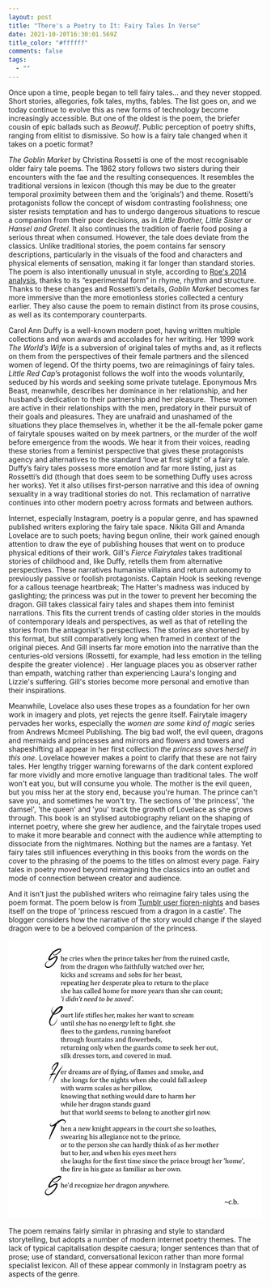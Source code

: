 ```yaml
---
layout: post
title: "There's a Poetry to It: Fairy Tales In Verse"
date: 2021-10-20T16:30:01.569Z
title_color: "#ffffff"
comments: false
tags:
  - ""
---
```

Once upon a time, people began to tell fairy tales... and they never stopped. Short stories, allegories, folk tales, myths, fables. The list goes on, and we today continue to evolve this as new forms of technology become increasingly accessible. But one of the oldest is the poem, the briefer cousin of epic ballads such as *Beowulf*. Public perception of poetry shifts, ranging from elitist to dismissive. So how is a fairy tale changed when it takes on a poetic format?

*The Goblin Market* by Christina Rossetti is one of the most recognisable older fairy tale poems. The 1862 story follows two sisters during their encounters with the fae and the resulting consequences. It resembles the traditional versions in lexicon (though this may be due to the greater temporal proximity between them and the ‘originals’) and theme. Rosetti’s protagonists follow the concept of wisdom contrasting foolishness; one sister resists temptation and has to undergo dangerous situations to rescue a companion from their poor decisions, as in *Little Brother, Little Sister* or *Hansel and Gretel*. It also continues the tradition of faerie food posing a serious threat when consumed. However, the tale does deviate from the classics. Unlike traditional stories, the poem contains far sensory descriptions, particularly in the visuals of the food and characters and physical elements of sensation, making it far longer than standard stories. The poem is also intentionally unusual in style, according to [Roe's 2014 analysis](https://www.bl.uk/romantics-and-victorians/articles/an-introduction-to-goblin-market), thanks to its “experimental form” in rhyme, rhythm and structure. Thanks to these changes and Rossetti’s details, *Goblin Market* becomes far more immersive than the more emotionless stories collected a century earlier. They also cause the poem to remain distinct from its prose cousins, as well as its contemporary counterparts.

Carol Ann Duffy is a well-known modern poet, having written multiple collections and won awards and accolades for her writing. Her 1999 work *The World’s Wife* is a subversion of original tales of myths and, as it reflects on them from the perspectives of their female partners and the silenced women of legend. Of the thirty poems, two are reimaginings of fairy tales. *Little Red Cap*’s protagonist follows the wolf into the woods voluntarily, seduced by his words and seeking some private tutelage. Eponymous Mrs Beast, meanwhile, describes her dominance in her relationship, and her husband’s dedication to their partnership and her pleasure.  These women are active in their relationships with the men, predatory in their pursuit of their goals and pleasures. They are unafraid and unashamed of the situations they place themselves in, whether it be the all-female poker game of fairytale spouses waited on by meek partners, or the murder of the wolf before emergence from the woods. We hear it from their voices, reading these stories from a feminist perspective that gives these protagonists agency and alternatives to the standard ‘love at first sight’ of a fairy tale. Duffy’s fairy tales possess more emotion and far more listing, just as Rossetti’s did (though that does seem to be something Duffy uses across her works). Yet it also utilises first-person narrative and this idea of owning sexuality in a way traditional stories do not. This reclamation of narrative continues into other modern poetry across formats and between authors.

Internet, especially Instagram, poetry is a popular genre, and has spawned published writers exploring the fairy tale space. Nikita Gill and Amanda Lovelace are to such poets; having begun online, their work gained enough attention to draw the eye of publishing houses that went on to produce physical editions of their work. Gill's *Fierce Fairytales* takes traditional stories of childhood and, like Duffy, retells them from alternative perspectives. These narratives humanise villains and return autonomy to previously passive or foolish protagonists. Captain Hook is seeking revenge for a callous teenage heartbreak; The Hatter's madness was induced by gaslighting; the princess was put in the tower to prevent her becoming the dragon. Gill takes classical fairy tales and shapes them into feminist narrations. This fits the current trends of casting older stories in the moulds of contemporary ideals and perspectives, as well as that of retelling the stories from the antagonist's perspectives. The stories are shortened by this format, but still comparatively long when framed in context of the original pieces. And Gill inserts far more emotion into the narrative than the centuries-old versions (Rossetti, for example, had less emotion in the telling despite the greater violence) . Her language places you as observer rather than empath, watching rather than experiencing Laura's longing and Lizzie's suffering. Gill's stories become more personal and emotive than their inspirations.

Meanwhile, Lovelace also uses these tropes as a foundation for her own work in imagery and plots, yet rejects the genre itself. Fairytale imagery pervades her works, especially the *women are some kind of magic* series from Andrews Mcmeel Publishing. The big bad wolf, the evil queen, dragons and mermaids and princesses and mirrors and flowers and towers and shapeshifting all appear in her first collection *the princess saves herself in this one*. Lovelace however makes a point to clarify that these are not fairy tales. Her lengthy trigger warning forewarns of the dark content explored far more vividly and more emotive language than traditional tales. The wolf won't eat you, but will consume you whole. The mother is the evil queen, but you miss her at the story end, because you're human. The prince can't save you, and sometimes he won't try. The sections of 'the princess', 'the damsel', 'the queen' and 'you' track the growth of Lovelace as she grows through. This book is an stylised autobiography reliant on the shaping of internet poetry, where she grew her audience, and the fairytale tropes used to make it more bearable and connect with the audience while attempting to dissociate from the nightmares. Nothing but the names are a fantasy. Yet fairy tales still influences everything in this books from the words on the cover to the phrasing of the poems to the titles on almost every page. Fairy tales in poetry moved beyond reimagining the classics into an outlet and mode of connection between creator and audience.

And it isn't just the published writers who reimagine fairy tales using the poem format. The [](https://fioren-nights.tumblr.com/post/128616392320)poem below is from [Tumblr user fioren-nights](https://fioren-nights.tumblr.com/post/128616392320) and bases itself on the trope of 'princess rescued from a dragon in a castle'. The blogger considers how the narrative of the story would change if the slayed dragon were to be a beloved companion of the princess.

![](../uploads/article13-tumblrdragonpoem.png)

The poem remains fairly similar in phrasing and style to standard storytelling, but adopts a number of modern internet poetry themes. The lack of typical capitalisation despite caesura; longer sentences than that of prose; use of standard, conversational lexicon rather than more formal specialist lexicon. All of these appear commonly in Instagram poetry as aspects of the genre.